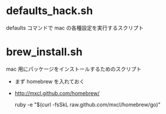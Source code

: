 # defaults_hack.sh

defaults コマンドで mac の各種設定を実行するスクリプト


# brew_install.sh

mac 用にパッケージをインストールするためのスクリプト
* まず homebrew を入れておく
* http://mxcl.github.com/homebrew/

    ruby -e "$(curl -fsSkL raw.github.com/mxcl/homebrew/go)"

